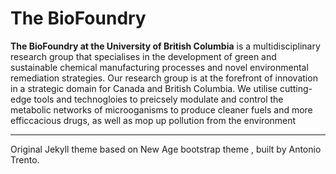# The BioFoundry

**The BioFoundry at the University of British Columbia** is a multidisciplinary research group that specialises in the development of green and sustainable chemical manufacturing processes and novel environmental remediation strategies. Our research group is at the forefront of innovation in a strategic domain for Canada and British Columbia. We utilise cutting-edge tools and technogloies to preicsely modulate and control the metabolic networks of microoganisms to produce cleaner fuels and more efficcacious drugs, as well as mop up pollution from the environment

---

Original Jekyll theme based on New Age bootstrap theme , built by Antonio Trento.
